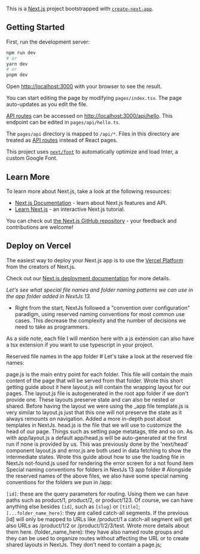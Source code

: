 This is a [Next.js](https://nextjs.org/) project bootstrapped with [`create-next-app`](https://github.com/vercel/next.js/tree/canary/packages/create-next-app).

## Getting Started

First, run the development server:

```bash
npm run dev
# or
yarn dev
# or
pnpm dev
```

Open [http://localhost:3000](http://localhost:3000) with your browser to see the result.

You can start editing the page by modifying `pages/index.tsx`. The page auto-updates as you edit the file.

[API routes](https://nextjs.org/docs/api-routes/introduction) can be accessed on [http://localhost:3000/api/hello](http://localhost:3000/api/hello). This endpoint can be edited in `pages/api/hello.ts`.

The `pages/api` directory is mapped to `/api/*`. Files in this directory are treated as [API routes](https://nextjs.org/docs/api-routes/introduction) instead of React pages.

This project uses [`next/font`](https://nextjs.org/docs/basic-features/font-optimization) to automatically optimize and load Inter, a custom Google Font.

## Learn More

To learn more about Next.js, take a look at the following resources:

- [Next.js Documentation](https://nextjs.org/docs) - learn about Next.js features and API.
- [Learn Next.js](https://nextjs.org/learn) - an interactive Next.js tutorial.

You can check out [the Next.js GitHub repository](https://github.com/vercel/next.js/) - your feedback and contributions are welcome!

## Deploy on Vercel

The easiest way to deploy your Next.js app is to use the [Vercel Platform](https://vercel.com/new?utm_medium=default-template&filter=next.js&utm_source=create-next-app&utm_campaign=create-next-app-readme) from the creators of Next.js.

Check out our [Next.js deployment documentation](https://nextjs.org/docs/deployment) for more details.


*Let's see what special file names and folder naming patterns we can use in the app folder added in NextJs 13.*

- Right from the start, NextJs followed a "convention over configuration" paradigm, using reserved naming conventions for most common use cases. This decrease the complexity and the number of decisions we need to take as programmers.

As a side note, each file I will mention here with a js extension can also have a tsx extension if you want to use typescript in your project.

Reserved file names in the app folder #
Let's take a look at the reserved file names:

page.js is the main entry point for each folder. This file will contain the main content of the page that will be served from that folder. Wrote this short getting guide about it here
layout.js will contain the wrapping layout for our pages. The layout.js file is autogenerated in the root app folder if we don't provide one. These layouts preserve state and can also be nested or shared. Before having the layout we were using the _app file
template.js is very similar to layout.js just that this one will not preserve the state as it always remounts on navigation. Added a more in-depth post about templates in NextJs.
head.js is the file that we will use to customize the head of our page. Things such as setting page metatags, title and so on. As with app/layout.js a default app/head.js will be auto-generated at the first run if none is provided by us. This was previously done by the 'next/head' component
layout.js and error.js are both used in data fetching to show the intermediate states. Wrote this guide about how to use the loading file in NextJs
not-found.js used for rendering the error screen for a not found item
Special naming conventions for folders in NextJs 13 app folder #
Alongside the reserved names of the above files, we also have some special naming conventions for the folders we pun in /app:

`[id]`: these are the query parameters for routing. Using them we can have paths such as product/1, product/2, or product/123. Of course, we can have anything else besides `[id]`, such as `[slug]` or `[title]`;
`[...folder_name_here]`: they are called catch-all segments. If the previous [id] will only be mapped to URLs like /product/1 a catch-all segment will get also URLs as /product/1/2 or /product/1/2/3/test. Wrote more details about them here.
(folder_name_here): they have also named route groups and they can be used to organize routes without affecting the URL or to create shared layouts in NextJs. They don't need to contain a page.js;